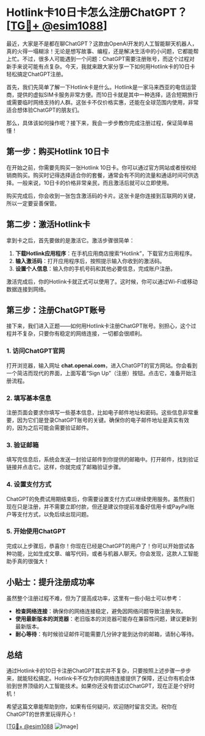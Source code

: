 # Hotlink卡10日卡怎么注册ChatGPT？[[TG💪+ @esim1088](https://t.me/s/esim1088)]

最近，大家是不是都在聊ChatGPT？这款由OpenAI开发的人工智能聊天机器人，真的火得一塌糊涂！无论是想写故事、编程，还是解决生活中的小问题，它都能帮上忙。不过，很多人可能遇到一个问题：ChatGPT需要注册账号，而这个过程对新手来说可能有点复杂。今天，我就来跟大家分享一下如何用Hotlink卡的10日卡轻松搞定ChatGPT注册。

首先，我们先简单了解一下Hotlink卡是什么。Hotlink是一家马来西亚的电信运营商，提供的虚拟SIM卡服务非常方便。而10日卡就是其中一种选择，适合短期旅行或需要临时网络支持的人群。这张卡不仅价格实惠，还能在全球范围内使用，非常适合想体验ChatGPT的朋友们。

那么，具体该如何操作呢？接下来，我会一步步教你完成注册过程，保证简单易懂！

## 第一步：购买Hotlink 10日卡

在开始之前，你需要先购买一张Hotlink 10日卡。你可以通过官方网站或者授权经销商购买。购买时记得选择适合你的套餐，通常会有不同的流量和通话时间可供选择。一般来说，10日卡的价格非常亲民，而且激活后就可以立即使用。

购买完成后，你会收到一张包含激活码的卡片。这张卡是你连接到互联网的关键，所以一定要妥善保管。

## 第二步：激活Hotlink卡

拿到卡之后，首先要做的是激活它。激活步骤很简单：

1. **下载Hotlink应用程序**：在手机应用商店搜索“Hotlink”，下载官方应用程序。
2. **输入激活码**：打开应用程序后，按照提示输入你收到的激活码。
3. **设置个人信息**：输入你的手机号码和其他必要信息，完成账户注册。

激活完成后，你的Hotlink卡就正式可以使用了。这时候，你可以通过Wi-Fi或移动数据连接到网络。

## 第三步：注册ChatGPT账号

接下来，我们进入正题——如何用Hotlink卡注册ChatGPT账号。别担心，这个过程并不复杂，只要你有稳定的网络连接，一切都会很顺利。

### 1. 访问ChatGPT官网

打开浏览器，输入网址 **chat.openai.com**，进入ChatGPT的官方网站。你会看到一个简洁而现代的界面，上面写着“Sign Up”（注册）按钮。点击它，准备开始注册流程。

### 2. 填写基本信息

注册页面会要求你填写一些基本信息，比如电子邮件地址和密码。这些信息非常重要，因为它们是登录ChatGPT账号的关键。确保你的电子邮件地址是真实有效的，因为之后可能会需要验证邮件。

### 3. 验证邮箱

填写完信息后，系统会发送一封验证邮件到你提供的邮箱中。打开邮件，找到验证链接并点击它。这样，你就完成了邮箱验证步骤。

### 4. 设置支付方式

ChatGPT的免费试用期结束后，你需要设置支付方式以继续使用服务。虽然我们现在只是注册，并不需要立即付款，但还是建议你提前准备好信用卡或PayPal账户等支付方式，以免后续出现问题。

### 5. 开始使用ChatGPT

完成以上步骤后，恭喜你！你现在已经是ChatGPT的用户了！你可以开始尝试各种功能，比如生成文章、编写代码，或者与机器人聊天。你会发现，这款人工智能助手真的很强大！

## 小贴士：提升注册成功率

虽然整个注册过程不难，但为了提高成功率，这里有一些小贴士可以参考：

- **检查网络连接**：确保你的网络连接稳定，避免因网络问题导致注册失败。
- **使用最新版本的浏览器**：老旧版本的浏览器可能存在兼容性问题，建议更新到最新版本。
- **耐心等待**：有时候验证邮件可能需要几分钟才能到达你的邮箱，请耐心等待。

## 总结

通过Hotlink卡的10日卡注册ChatGPT其实并不复杂，只要按照上述步骤一步步来，就能轻松搞定。Hotlink卡不仅为你的网络连接提供了保障，还让你有机会体验到世界顶级的人工智能技术。如果你还没有尝试过ChatGPT，现在正是个好时机！

希望这篇文章能帮助到你，如果有任何疑问，欢迎随时留言交流。祝你在ChatGPT的世界里玩得开心！

[[TG💪+ @esim1088](https://t.me/s/esim1088) ![Image](https://i.postimg.cc/4NQfJmqS/Snipaste-2025-05-13-00-14-12.png)]